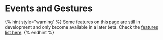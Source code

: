 # Events and Gestures

{% hint style="warning" %}
Some features on this page are still in development and only become available in a later beta. Check the [features list here](../../introduction/beta.md#beta-features).
{% endhint %}

